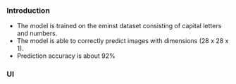 ### **Introduction**
* The model is trained on the eminst dataset consisting of capital letters and numbers.
* The model is able to correctly predict images with dimensions (28 x 28 x 1).
* Prediction accuracy is about 92%

### **UI**
